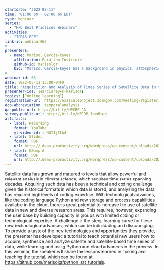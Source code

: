 ```yaml
---
startdate: "2022-05-11"
time: "01:00 pm - 02:00 pm EDT"
type: Webinar
series:
  - "HPC Best Practices Webinars"
activities:
  - "IDEAS-ECP"
link-id: webinar063
#
presenters:
  - name: Marisol Garcia-Reyes
    affiliation: Farallon Institute
    github-id: marisolgr
    bio: "Marisol Garcia-Reyes has a background in physics, atmospheric science and computer sciences, but she’s an oceanographer at heart. Her research focuses on how climate change and variability impact marine environments and ecosystems, and on climate extreme events. For this, she analyzes large amounts of diverse data, including satellite, in situ and model data, using it in her own research and in collaborative research where Earth data and her data expertise is needed. This has motivated her to learn and share her experiences and expertise on new data and coding advances. She is also a mentor, committed to increasing access, equity, and diversity in education and in sciences."
#
webinar-id: 63
date: 2022-05-11T13:00-0400
title: "Acquisition and Analysis of Times Series of Satellite Data in the Cloud – Lessons from the Field"
presenter-ids: [garciareyes-marisol]
topics: [“online learning”]
registration-url: https://exascaleproject.zoomgov.com/meeting/register/vJItdO2vqzgvEovKLczTLnUWLwKVpVPbE4g
ecp-abbreviation: temporalanalysis
qa-public-url: http://bit.ly/HPCBP-QA
survey-public-url: http://bit.ly/HPCBP-feedback
artifacts:
  - label: Recording
    format: YouTube
    yt-video-id: l-NUI1jIkA4
  - label: Slides
    format: PDF
    url: http://ideas-productivity.org/wordpress/wp-content/uploads/2022/05/hpcbp063-temporalanalysis.pdf
  - label: Q&amp;A
    format: PDF
    url: http://ideas-productivity.org/wordpress/wp-content/uploads/2022/05/hpcbp063-temporalanalysis-qa.pdf
---
```

Satellite data has grown and matured to levels that allow powerful and relevant analysis in climate science, which requires time series spanning decades. Acquiring such data has been a technical and coding challenge given the historical formats in which data is stored, and analyzing the data has required high levels of coding expertise. With technological advances, like the coding language Python and new storage and process capabilities available in the cloud, there is great potential to increase the use of satellite data in new and diverse research areas. This requires, however, expanding the user base by building capacity in groups with limited coding or technological expertise. A challenge is the steep learning curve for these new technological advances, which can be intimidating and discouraging. To provide a taste of the new technologies and opportunities they provide, the presenter has developed a tutorial to teach potential new users how to acquire, synthesize and analyze satellite and satellite-based time series of data, while learning and using Python and cloud advances in the process. In this webinar, the speaker will share the lessons learned in making and teaching the tutorial, which can be found at <https://github.com/marisolgr/python_sat_tutorials>.
